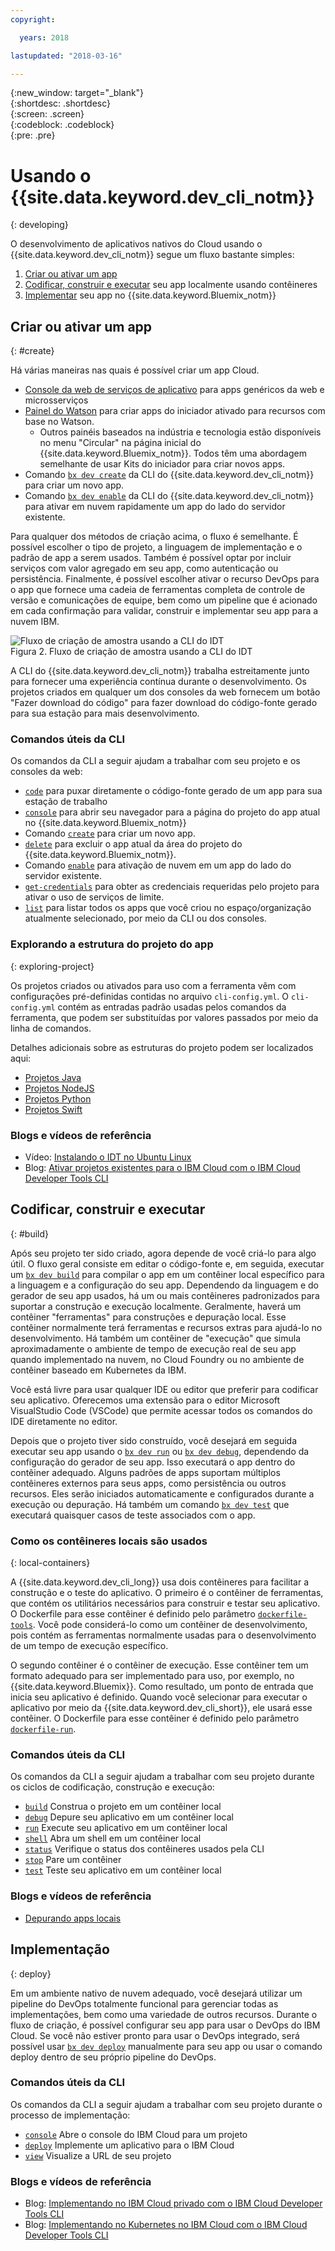 ```yaml
---
copyright:

  years: 2018

lastupdated: "2018-03-16"

---
```


{:new_window: target="_blank"}  
{:shortdesc: .shortdesc}  
{:screen: .screen}  
{:codeblock: .codeblock}  
{:pre: .pre}  

# Usando o {{site.data.keyword.dev_cli_notm}}
{: developing}

O desenvolvimento de aplicativos nativos do Cloud usando o {{site.data.keyword.dev_cli_notm}} segue um fluxo bastante simples:

1. [Criar ou ativar um app](#create)
2. [Codificar, construir e executar](#build) seu app localmente usando contêineres
3. [Implementar](#deploy) seu app no {{site.data.keyword.Bluemix_notm}}

## Criar ou ativar um app
{: #create}

Há várias maneiras nas quais é possível criar um app Cloud.
- [Console da web de serviços de aplicativo](https://console.bluemix.net/developer/appservice) para apps genéricos da web e microsserviços
- [Painel do Watson](https://console.bluemix.net/dashboard/watson) para criar apps do iniciador ativado para recursos com base no Watson.
    - Outros painéis baseados na indústria e tecnologia estão disponíveis no menu "Circular" na página inicial do {{site.data.keyword.Bluemix_notm}}. Todos têm uma abordagem semelhante de usar Kits do iniciador para criar novos apps.
- Comando [`bx dev create`](./commands.html#create) da CLI do {{site.data.keyword.dev_cli_notm}} para criar um novo app.
- Comando [`bx dev enable`](./commands.html#enable) da CLI do {{site.data.keyword.dev_cli_notm}} para ativar em nuvem rapidamente um app do lado do servidor existente.

Para qualquer dos métodos de criação acima, o fluxo é semelhante. É possível escolher o tipo de projeto, a linguagem de implementação e o padrão de app a serem usados. Também é possível optar por incluir serviços com valor agregado em seu app, como autenticação ou persistência. Finalmente, é possível escolher ativar o recurso DevOps para o app que fornece uma cadeia de ferramentas completa de controle de versão e comunicações de equipe, bem como um pipeline que é acionado em cada confirmação para validar, construir e implementar seu app para a nuvem IBM.

![Fluxo de criação de amostra usando a CLI do IDT](create_flow.png "Fluxo de criação de amostra usando a CLI do IDT") <br> Figura 2. Fluxo de criação de amostra usando a CLI do IDT

A CLI do {{site.data.keyword.dev_cli_notm}} trabalha estreitamente junto para fornecer uma experiência contínua durante o desenvolvimento. Os projetos criados em qualquer um dos consoles da web fornecem um botão "Fazer download do código" para fazer download do código-fonte gerado para sua estação para mais desenvolvimento.

### Comandos úteis da CLI
Os comandos da CLI a seguir ajudam a trabalhar com seu projeto e os consoles da web:
- [`code`](./commands.html#enable) para puxar diretamente o código-fonte gerado de um app para sua estação de trabalho
- [`console`](./commands.html#console) para abrir seu navegador para a página do projeto do app atual no {{site.data.keyword.Bluemix_notm}}
- Comando [`create`](./commands.html#create) para criar um novo app.
- [`delete`](./commands.html#delete) para excluir o app atual da área do projeto do {{site.data.keyword.Bluemix_notm}}.
- Comando [`enable`](./commands.html#enable) para ativação de nuvem em um app do lado do servidor existente.
- [`get-credentials`](./commands.html#get-credentials) para obter as credenciais requeridas pelo projeto para ativar o uso de serviços de limite.
- [`list`](./commands.html#list) para listar todos os apps que você criou no espaço/organização atualmente selecionado, por meio da CLI ou dos consoles.


### Explorando a estrutura do projeto do app
{: exploring-project}

Os projetos criados ou ativados para uso com a ferramenta vêm com configurações pré-definidas contidas no arquivo `cli-config.yml`. O `cli-config.yml` contém as entradas padrão usadas pelos comandos da ferramenta, que podem ser substituídas por valores passados por meio da linha de comandos.

Detalhes adicionais sobre as estruturas do projeto podem ser localizados aqui:
- [Projetos Java](/docs/apps/projects/java_project_contents.html)
- [Projetos NodeJS](/docs/apps/projects/node_project_contents.html)
- [Projetos Python](/docs/apps/projects/python_project_contents.html)
- [Projetos Swift](/docs/apps/projects/swift_project_contents.html)


### Blogs e vídeos de referência
- Vídeo: [Instalando o IDT no Ubuntu Linux]()
- Blog: [Ativar projetos existentes para o IBM Cloud com o IBM Cloud Developer Tools CLI](https://www.ibm.com/blogs/bluemix/2017/09/enable-existing-projects-ibm-cloud-ibm-cloud-developer-tools-cli/)



## Codificar, construir e executar
{: #build}


Após seu projeto ter sido criado, agora depende de você criá-lo para algo útil. O fluxo geral consiste em editar o código-fonte e, em seguida, executar um [`bx dev build`](commands.html#build) para compilar o app em um contêiner local específico para a linguagem e a configuração do seu app. Dependendo da linguagem e do gerador de seu app usados, há um ou mais contêineres padronizados para suportar a construção e execução localmente. Geralmente, haverá um contêiner "ferramentas" para construções e depuração local. Esse contêiner normalmente terá ferramentas e recursos extras para ajudá-lo no desenvolvimento. Há também um contêiner de "execução" que simula aproximadamente o ambiente de tempo de execução real de seu app quando implementado na nuvem, no Cloud Foundry ou no ambiente de contêiner baseado em Kubernetes da IBM.


Você está livre para usar qualquer IDE ou editor que preferir para codificar seu aplicativo. Oferecemos uma extensão para o editor Microsoft VisualStudio Code (VSCode) que permite acessar todos os comandos do IDE diretamente no editor.

Depois que o projeto tiver sido construído, você desejará em seguida executar seu app usando o [`bx dev run`](commands.html#run) ou [`bx dev debug`](commands.html#debug), dependendo da configuração do gerador de seu app. Isso executará o app dentro do contêiner adequado. Alguns padrões de apps suportam múltiplos contêineres externos para seus apps, como persistência ou outros recursos. Eles serão iniciados automaticamente e configurados durante a execução ou depuração. Há também um comando [`bx dev test`](commands.html#test) que executará quaisquer casos de teste associados com o app.


### Como os contêineres locais são usados
{: local-containers}

A {{site.data.keyword.dev_cli_long}} usa dois contêineres para facilitar a construção e o teste do aplicativo. O primeiro é o contêiner de ferramentas, que contém os utilitários necessários para construir e testar seu aplicativo. O Dockerfile para esse contêiner é definido pelo parâmetro [`dockerfile-tools`](commands.html#command-parameters). Você pode considerá-lo como um contêiner de desenvolvimento, pois contém as ferramentas normalmente usadas para o desenvolvimento de um tempo de execução específico.

O segundo contêiner é o contêiner de execução. Esse contêiner tem um formato adequado para ser implementado para uso, por exemplo, no {{site.data.keyword.Bluemix}}. Como resultado, um ponto de entrada que inicia seu aplicativo é definido. Quando você selecionar para executar o aplicativo por meio da {{site.data.keyword.dev_cli_short}}, ele usará esse contêiner. O Dockerfile para esse contêiner é definido pelo parâmetro [`dockerfile-run`](commands.html#run-parameters).


### Comandos úteis da CLI
Os comandos da CLI a seguir ajudam a trabalhar com seu projeto durante os ciclos de codificação, construção e execução:
- [`build`](./commands.html#build) Construa o projeto em um contêiner local
- [`debug`](./commands.html#debug) Depure seu aplicativo em um contêiner local
- [`run`](./commands.html#run) Execute seu aplicativo em um contêiner local
- [`shell`](./commands.html#shell) Abra um shell em um contêiner local
- [`status`](./commands.html#status) Verifique o status dos contêineres usados pela CLI
- [`stop`](./commands.html#stop) Pare um contêiner
- [`test`](./commands.html#test) Teste seu aplicativo em um contêiner local

### Blogs e vídeos de referência
- [Depurando apps locais](local_debug.html)





## Implementação
{: deploy}

Em um ambiente nativo de nuvem adequado, você desejará utilizar um pipeline do DevOps totalmente funcional para gerenciar todas as implementações, bem como uma variedade de outros recursos. Durante o fluxo de criação, é possível configurar seu app para usar o DevOps do IBM Cloud. Se você não estiver pronto para usar o DevOps integrado, será possível usar [`bx dev deploy`](./commands.html#deploy) manualmente para seu app ou usar o comando deploy dentro de seu próprio pipeline do DevOps.  



### Comandos úteis da CLI
Os comandos da CLI a seguir ajudam a trabalhar com seu projeto durante o processo de implementação:
- [`console`](./commands.html#console) Abre o console do IBM Cloud para um projeto
- [`deploy`](./commands.html#deploy) Implemente um aplicativo para o IBM Cloud
- [`view`](./commands.html#view) Visualize a URL de seu projeto


### Blogs e vídeos de referência
- Blog: [Implementando no IBM Cloud privado com o IBM Cloud Developer Tools CLI](https://www.ibm.com/blogs/bluemix/2017/09/deploying-ibm-cloud-private-ibm-cloud-developer-tools-cli/)
- Blog: [Implementando no Kubernetes no IBM Cloud com o IBM Cloud Developer Tools CLI](https://www.ibm.com/blogs/bluemix/2017/09/deploying-kubernetes-ibm-cloud-ibm-cloud-developer-tools-cli/)
